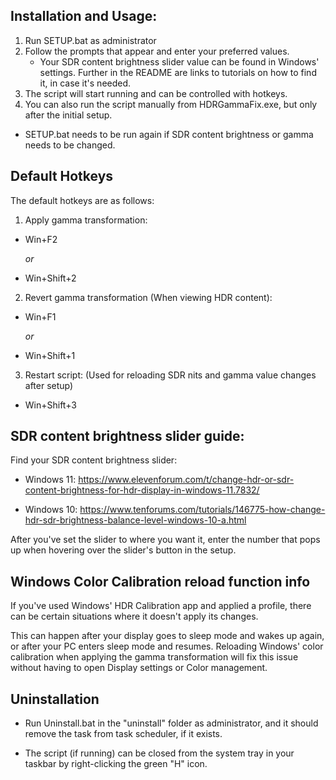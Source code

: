 ## Installation and Usage:

1. Run SETUP.bat as administrator
2. Follow the prompts that appear and enter your preferred values.
   - Your SDR content brightness slider value can be found in Windows' settings. Further in the 
   README are links to tutorials on how to find it, in case it's needed. 
3. The script will start running and can be controlled with hotkeys.
4. You can also run the script manually from HDRGammaFix.exe, but only after the initial setup.

- SETUP.bat needs to be run again if SDR content brightness or gamma needs to be changed.

## Default Hotkeys

The default hotkeys are as follows:

1. Apply gamma transformation:

 - Win+F2
   
    _or_
   
 - Win+Shift+2

2. Revert gamma transformation (When viewing HDR content):

 - Win+F1
   
    _or_
  
 - Win+Shift+1

3. Restart script: (Used for reloading SDR nits and gamma value changes after setup)

- Win+Shift+3


## SDR content brightness slider guide:

Find your SDR content brightness slider:

- Windows 11: https://www.elevenforum.com/t/change-hdr-or-sdr-content-brightness-for-hdr-display-in-windows-11.7832/

- Windows 10: https://www.tenforums.com/tutorials/146775-how-change-hdr-sdr-brightness-balance-level-windows-10-a.html

After you've set the slider to where you want it, enter the number that pops up when hovering over the slider's button in the setup.


## Windows Color Calibration reload function info

If you've used Windows' HDR Calibration app and applied a profile, there can be certain situations where it doesn't apply its changes.

This can happen after your display goes to sleep mode and wakes up again, or after your PC enters sleep mode and resumes. Reloading Windows' 
color calibration when applying the gamma transformation will fix this issue without having to open Display settings or Color management.


## Uninstallation

- Run Uninstall.bat in the "uninstall" folder as administrator, and it should remove the task from task scheduler, if it exists.

- The script (if running) can be closed from the system tray in your taskbar by right-clicking the green "H" icon.